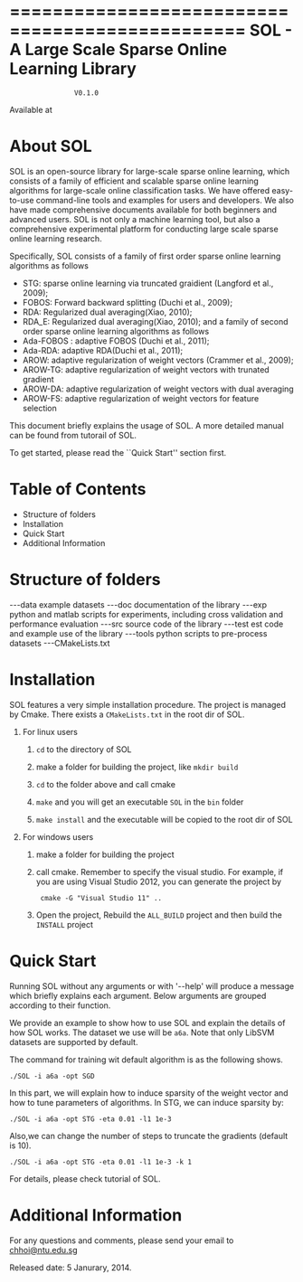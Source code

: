================================================
SOL - A Large Scale Sparse Online Learning Library
================================================ 

                    V0.1.0                    

Available at 

About SOL
===========================================================================
SOL is an open-source library for large-scale sparse online learning, which
consists of a family of efficient and scalable sparse online learning
algorithms for large-scale online  classification tasks. We have offered
easy-to-use command-line tools and examples for users and developers. We also
have made comprehensive documents available for both beginners and advanced
users. SOL is not only a machine learning tool, but also a comprehensive
experimental platform for conducting large scale sparse online learning
research.

Specifically, SOL consists of a family of first order sparse online learning algorithms as follows
- STG: sparse online learning via truncated graidient (Langford et al., 2009);
- FOBOS: Forward backward splitting (Duchi et al., 2009);
- RDA: Regularized dual averaging(Xiao, 2010);
- RDA_E: Regularized dual averaging(Xiao, 2010);
and a family of second order sparse online learning algorithms as follows
- Ada-FOBOS : adaptive FOBOS (Duchi et al., 2011);
- Ada-RDA: adaptive RDA(Duchi et al., 2011);
- AROW:  adaptive regularization of weight vectors (Crammer et al., 2009);
- AROW-TG: adaptive regularization of weight vectors  with trunated gradient
- AROW-DA: adaptive regularization of weight vectors  with dual averaging
- AROW-FS: adaptive regularization of weight vectors  for feature selection

This document briefly explains the usage of SOL. A more detailed manual can be
found from tutorail of SOL.

To get started, please read the ``Quick Start'' section first.

Table of Contents
=================
- Structure of folders
- Installation
- Quick Start
- Additional Information

Structure of folders
======================
---data 
    example datasets
---doc
    documentation of the library
---exp
    python and matlab scripts for experiments, including cross validation and performance evaluation
---src
    source code of the library
---test
    est code and example use of the library
---tools
    python scripts to pre-process datasets
---CMakeLists.txt

Installation
======================
SOL features a very simple installation procedure. The project is managed by Cmake. There exists a `CMakeLists.txt` in the root dir of SOL. 

1. For linux users
    
    1. `cd` to the directory of SOL

    2. make a folder for building the project, like  `mkdir build`

    3. `cd` to the folder above and call cmake 

    4. `make` and you will get an executable `SOL` in the `bin` folder

    5. `make install` and the executable will be copied to the root dir of SOL

2. For windows users
    
    1. make a folder for building the project
    
    2. call cmake. Remember to specify the visual studio. For example, if you are using Visual Studio 2012, you can
       generate the project by

            cmake -G "Visual Studio 11" ..

    3. Open the project, Rebuild the `ALL_BUILD` project and then build the `INSTALL` project


Quick Start
===========
Running SOL without any arguments or with '--help' will produce a message which briefly explains each argument. Below
arguments are grouped according to their function.

We provide an example to show how to use SOL and explain the details of how SOL works.
The dataset we use will be `a6a`. Note that only LibSVM datasets are supported by default.

The command for training wit default algorithm is as the following shows.
    
    ./SOL -i a6a -opt SGD

In this part, we will explain how to induce sparsity of the weight vector and how to tune parameters of algorithms.
In STG, we can induce sparsity by:
    
    ./SOL -i a6a -opt STG -eta 0.01 -l1 1e-3
    
Also,we can change the number of steps to truncate the gradients (default is 10).

    ./SOL -i a6a -opt STG -eta 0.01 -l1 1e-3 -k 1

For  details, please check tutorial of SOL.

Additional Information
======================

For any questions and comments, please send your email to
chhoi@ntu.edu.sg

Released date: 5 Janurary, 2014.
